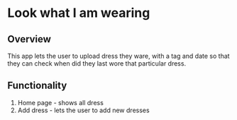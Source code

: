 # Look what I am wearing

## Overview 
This app lets the user to upload dress they ware, with a tag and date so that they can check when did they last wore that particular dress.

## Functionality
1. Home page - shows all dress 
2. Add dress - lets the user to add new dresses


